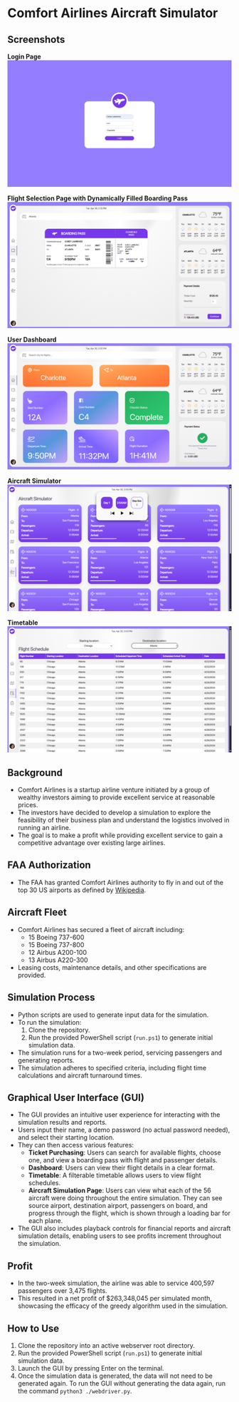 # Comfort Airlines Aircraft Simulator

## Screenshots

**Login Page**
   ![Login Page](./Screenshots/1.png)

**Flight Selection Page with Dynamically Filled Boarding Pass**
   ![Flight Selection Page](./Screenshots/2.png)

**User Dashboard**
   ![User Dashboard](./Screenshots/3.png)

**Aircraft Simulator**
   ![Aircraft Simulator](./Screenshots/4.png)

**Timetable**
   ![Timetable](./Screenshots/5.png)

## Background
- Comfort Airlines is a startup airline venture initiated by a group of wealthy investors aiming to provide excellent service at reasonable prices.
- The investors have decided to develop a simulation to explore the feasibility of their business plan and understand the logistics involved in running an airline.
- The goal is to make a profit while providing excellent service to gain a competitive advantage over existing large airlines.

## FAA Authorization
- The FAA has granted Comfort Airlines authority to fly in and out of the top 30 US airports as defined by [Wikipedia](https://en.wikipedia.org/wiki/List_of_the_busiest_airports_in_the_United_States).

## Aircraft Fleet
- Comfort Airlines has secured a fleet of aircraft including:
  - 15 Boeing 737-600
  - 15 Boeing 737-800
  - 12 Airbus A200-100
  - 13 Airbus A220-300
- Leasing costs, maintenance details, and other specifications are provided.

## Simulation Process
- Python scripts are used to generate input data for the simulation.
- To run the simulation:
  1. Clone the repository.
  2. Run the provided PowerShell script (`run.ps1`) to generate initial simulation data.
- The simulation runs for a two-week period, servicing passengers and generating reports.
- The simulation adheres to specified criteria, including flight time calculations and aircraft turnaround times.

## Graphical User Interface (GUI)
- The GUI provides an intuitive user experience for interacting with the simulation results and reports.
- Users input their name, a demo password (no actual password needed), and select their starting location.
- They can then access various features:
  - **Ticket Purchasing**: Users can search for available flights, choose one, and view a boarding pass with flight and passenger details.
  - **Dashboard**: Users can view their flight details in a clear format.
  - **Timetable**: A filterable timetable allows users to view flight schedules.
  - **Aircraft Simulation Page**: Users can view what each of the 56 aircraft were doing throughout the entire simulation. They can see source airport, destination airport, passengers on board, and progress through the flight, which is shown through a loading bar for each plane.
- The GUI also includes playback controls for financial reports and aircraft simulation details, enabling users to see profits increment throughout the simulation.

## Profit
- In the two-week simulation, the airline was able to service 400,597 passengers over 3,475 flights.
- This resulted in a net profit of $263,348,045 per simulated month, showcasing the efficacy of the greedy algorithm used in the simulation.

## How to Use
1. Clone the repository into an active webserver root directory.
2. Run the provided PowerShell script (`run.ps1`) to generate initial simulation data.
3. Launch the GUI by pressing Enter on the terminal.
4. Once the simulation data is generated, the data will not need to be generated again. To run the GUI without generating the data again, run the command `python3 ./webdriver.py`.
